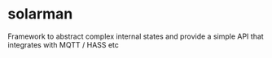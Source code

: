# solarman
Framework to abstract complex internal states and provide a simple API that integrates with MQTT / HASS etc
